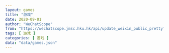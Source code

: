 ```yaml
---
layout: games
title: "游戏"
date: 2020-09-01
author: "WeChatScope"
from: "https://wechatscope.jmsc.hku.hk/api/update_weixin_public_pretty?days="
tags: [ 游戏 ]
categories: [ 游戏 ]
data: "data/games.json"
---
```

